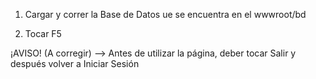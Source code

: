 1) Cargar y correr la Base de Datos ue se encuentra en el wwwroot/bd

2) Tocar F5

¡AVISO! (A corregir) --> Antes de utilizar la página, deber tocar Salir y después volver a Iniciar Sesión